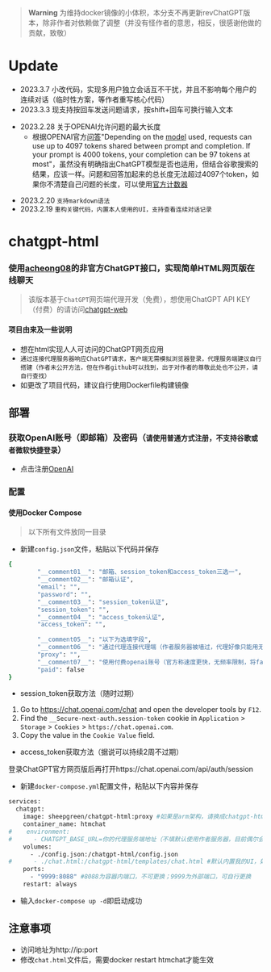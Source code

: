 > **Warning** 为维持docker镜像的小体积，本分支不再更新revChatGPT版本，除非作者对依赖做了调整（并没有怪作者的意思，相反，很感谢他做的贡献，致敬）
# Update
 - 2023.3.7 小改代码，实现多用户独立会话互不干扰，并且不影响每个用户的连续对话（临时性方案，等作者重写核心代码）
 - 2023.3.3 现支持按回车发送问题请求，按shift+回车可换行输入文本
+ 2023.2.28 关于OPENAI允许问题的最大长度
  + 根据OPENAI官方[问答](https://help.openai.com/en/articles/4936856-what-are-tokens-and-how-to-count-them)"Depending on the [model](https://platform.openai.com/docs/models/gpt-3) used, requests can use up to 4097 tokens shared between prompt and completion. If your prompt is 4000 tokens, your completion can be 97 tokens at most"，虽然没有明确指出ChatGPT模型是否也适用，但结合谷歌搜索的结果，应该一样。问题和回答加起来的总长度无法超过4097个token，如果你不清楚自己问题的长度，可以使用[官方计数器](https://platform.openai.com/tokenizer)
 - 2023.2.20 `支持markdown语法`
 - 2023.2.19 `重构关键代码，内置本人使用的UI，支持查看连续对话记录`
# chatgpt-html
### 使用[acheong08](https://github.com/acheong08/ChatGPT)的非官方ChatGPT接口，实现简单HTML网页版在线聊天

> 该版本基于`ChatGPT`网页端代理开发（免费），想使用ChatGPT API KEY（付费）的请访问[chatgpt-web](https://github.com/slippersheepig/chatgpt-web)

#### 项目由来及一些说明
- 想在html实现人人可访问的ChatGPT网页应用
- `通过连接代理服务器响应ChatGPT请求，客户端无需模拟浏览器登录，代理服务端建议自行搭建（作者未公开方法，但在作者github可以找到，出于对作者的尊敬此处也不公开，请自行查找）`
- 如更改了项目代码，建议自行使用Dockerfile构建镜像

## 部署
### 获取OpenAI账号（即邮箱）及密码（`请使用普通方式注册，不支持谷歌或者微软快捷登录`）
- 点击注册[OpenAI](https://platform.openai.com/)
### 配置
#### 使用Docker Compose
> 以下所有文件放同一目录
- 新建`config.json`文件，粘贴以下代码并保存
```bash
{
        "__comment01__": "邮箱、session_token和access_token三选一",
        "__comment02__": "邮箱认证",
        "email": "",
        "password": "",
        "__comment03__": "session_token认证",
        "session_token": "",
        "__comment04__": "access_token认证",
        "access_token": "",
        
        "__comment05__": "以下为选填字段",
        "__comment06__": "通过代理连接代理端（作者服务器被墙过，代理好像只能用无密码认证的socks5或者http，请自行测试）",
        "proxy": "",
        "__comment07__": "使用付费openai账号（官方称速度更快，无频率限制，将false改为true）",
        "paid": false
}
```
 - session_token获取方法（随时过期）
1. Go to https://chat.openai.com/chat and open the developer tools by `F12`.
2. Find the `__Secure-next-auth.session-token` cookie in `Application` > `Storage` > `Cookies` > `https://chat.openai.com`.
3. Copy the value in the `Cookie Value` field.
 - access_token获取方法（据说可以持续2周不过期）

登录ChatGPT官方网页版后再打开https://chat.openai.com/api/auth/session 

- 新建`docker-compose.yml`配置文件，粘贴以下内容并保存
```bash
services:
  chatgpt:
    image: sheepgreen/chatgpt-html:proxy #如果是arm架构，请换成chatgpt-html:proxyarm
    container_name: htmchat
#    environment:
#      - CHATGPT_BASE_URL=你的代理服务端地址（不填默认使用作者服务器，目前偶尔会不可用）
    volumes:
      - ./config.json:/chatgpt-html/config.json
#      - ./chat.html:/chatgpt-html/templates/chat.html #默认内置我的UI，如需替换自用网页请取消注释
    ports:
      - "9999:8088" #8088为容器内端口，不可更换；9999为外部端口，可自行更换
    restart: always
```
- 输入`docker-compose up -d`即启动成功
## 注意事项
- 访问地址为http://ip:port
- 修改`chat.html`文件后，需要docker restart htmchat才能生效
